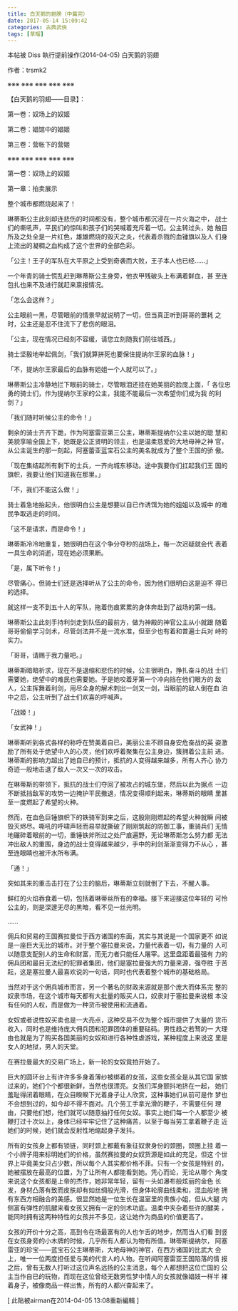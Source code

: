 ```yaml
---
title: 白天鹅的翅膀（中篇完）
date: 2017-05-14 15:09:42
categories: 古典武俠
tags: [草榴]
---
```

本帖被 Diss 執行提前操作(2014-04-05)
白天鹅的羽翅

作者：trsmk2

※※※         ※※※         ※※※         ※※※         ※※※

【白天鹅的羽翅——目录】：

第一卷：奴场上的奴姬

第二卷：娼馆中的娼姬

第三卷：营帐下的营姬

※※※         ※※※         ※※※         ※※※         ※※※

第一卷：奴场上的奴姬

第一章：拍卖展示

整个城市都燃烧起来了！

琳蒂斯公主此刻却连悲伤的时间都没有，整个城市都沉浸在一片火海之中，
战士们的嘶吼声，平民们的惊叫和孩子们的哭喊着充斥着一切。公主转过头，她
触目所及之处全是一片红色，雄雄燃烧的毁灭之炎，代表着杀戮的血锤旗以及人
们身上流出的凝稠之血构成了这个世界的全部色彩。

「公主！王子的军队在大平原之上受到奇袭而大败，王子本人也已经……」

一个年青的骑士慌乱赶到琳蒂斯公主身旁，他衣甲残破头上布满着鲜血，甚
至连包扎也来不及进行就赶来禀报情况。

「怎么会这样？」

公主眼前一黑，尽管眼前的情景早就说明了一切，但当真正听到哥哥的噩耗
之时，公主还是忍不住流下了悲伤的眼泪。

「公主，现在情况已经刻不容缓，请您立刻随我们前往城西。」

骑士坚毅地举起佩剑，「我们就算拼死也要保住提纳尔王家的血脉！」

「不，提纳尔王家最后的血脉有姐姐一个人就可以了。」

琳蒂斯公主冷静地拦下眼前的骑士，尽管眼泪还挂在她美丽的脸庞上面，「
各位忠勇的骑士们，作为提纳尔王家的公主，我能不能最后一次希望你们成为我
的利剑？」

「我们随时听候公主的命令！」

剩余的骑士齐齐下跪，作为阿塞雷亚第三公主，琳蒂斯提纳尔公主以她的聪
慧和美貌享喻全国上下，她既是公正贤明的领主，也是温柔慈爱的大地母神之神
官，从公主诞生的那一刻起，阿塞蕾亚蓝宝石公主的美名就成为了整个王国的骄
傲。

「现在集结起所有剩下的士兵，一齐向城东移动。途中我要你们扛起我们王
国的旗帜，我要让他们知道我在那里。」

「不，我们不能这么做！」

骑士着急地抬起头，他很明白公主是想要以自已作诱饵为她的姐姐以及城中
的难民争取逃走的时间。

「这不是请求，而是命令！」

琳蒂斯冷冷地重复，她很明白在这个争分夺秒的战场上，每一次迟疑就会代
表着一具生命的消逝，现在她必须果断。

「是，属下听令！」

尽管痛心，但骑士们还是选择听从了公主的命令，因为他们很明白这是迫不
得已的选择。

就这样一支不到五十人的军队，拖着伤痕累累的身体奔赴到了战场的第一线。

琳蒂斯公主此刻手持利剑走到队伍的最前方，做为神殿的神官公主从小就跟
随着哥哥偷偷学习剑术，尽管剑法并不是一流水准，但至少也有着和普遍士兵对
峙的实力。

「哥哥，请赐于我力量吧。」

琳蒂斯暗暗祈求，现在不是退缩和悲伤的时候，公主很明白，挣扎奋斗的战
士们需要她，绝望中的难民也需要她。于是她咬着牙第一个冲向挡在他们眼方的
敌人，公主挥舞着利剑，用尽全身的解术刺出一剑又一剑，当眼前的敌人倒在血
泊中之后，公主听到了战士们欢喜的呼喊声。

「战姬！」

「女武神！」

琳蒂斯听到各式各样的称呼在赞美着自已，美丽公主不顾自身安危奋战的英
姿激励了所有处于绝望中人的心灵，他们欢呼着聚集在公主身边，簇拥着公主前
进。琳蒂斯的影响力超出了她自已的预计，抵抗的人变得越来越多，所有人齐心
协力奇迹一般地击退了敌人一次又一次的攻击。

在琳蒂斯的带领下，抵抗的战士们夺回了被攻占的城东堡，然后以此为据点
一边不断抵挡敌军的攻势一边掩护平民撤退，情况变得顺利起来，琳蒂斯的眼睛
里甚至一度燃起了希望的火种。

然而，在血色巨锤旗帜下的铁骑军到来之后，这股刚刚燃起的希望火种就瞬
间被毁灭烬尽。嘶吼的呼啸声轻而易举就撕破了刚刚筑起的防御工事，重骑兵们
无情地碾碎着眼前的一切，重锤铁斧所过之处尸痕遍野，无论琳蒂斯怎么努力都
无法冲出敌人的重围，身边的战士变得越来越少，手中的利剑渐渐变得力不从心
，甚至连眼睛也被汗水所布满。

「通！」

突如其来的重击击打在了公主的脑后，琳蒂斯立刻就倒了下去，不醒人事。

鲜红的火焰吞食着一切，包括着琳蒂丝所有的幸福。接下来迎接这位年轻的
可怜公主的，则是深邃无尽的黑暗，看不见一丝光明。

……

佣兵和贸易的王国赛拉曼位于西方诸国的东面，其实与其说是一个国家更不
如说是一座巨大无比的城市。对于整个塞拉曼来说，力量代表着一切，有力量的
人可以随意支配别人的生命和财富，而无力者只能任人屠宰。这里盘距着最强有
力的佣兵团和最目无法纪的犯罪者集团，他们是塞拉曼强大的力量来源，强夺胜
于苦耘，这是塞拉曼人最喜欢说的一句话，同时也代表着整个城市的基础格局。

当然对于这个佣兵城市而言，另一个著名的财政来源就是那个庞大而体系完
整的奴隶市场，在这个城市每天都有大批量的贩买人口，奴隶对于塞拉曼来说根
本没有任何的人权，而是做为一种货币被使用和流通着。

女奴或者说性奴买卖也是一大亮点，这种交易不仅为整个城市提供了大量的
货币收入，同时也是维持庞大佣兵团和犯罪团体的重要砝码。男性趋之若骛的一
大理由也就是为了购买各国美丽的女奴和进行各种性虐游戏，某种程度上来说这
里是女人的地狱，男人的天堂。

在赛拉曼最大的交易广场上，新一轮的女奴竟拍开始了。

巨大的圆环台上有许许多多身着薄纱被绑着的女孩，这些女孩全是从其它国
家掳过来的，她们个个都很新鲜，当然也很漂亮。女孩们浑身颤抖地挤在一起，
她们羞耻得闭着眼睛，在众目睽睽下光着身子让人欣赏，这种事她们从前可是作
梦也不会想到过的，如今却不得不面对。几个劳工手拿光滑的鞭子，不需要任何
理由，只要他们想，他们就可以随意抽打任何女奴。事实上她们每一个人都至少
被鞭打过十次以上，身体已经牢牢记住了这种痛苦，以至于每当劳工拿着鞭子走
近她们的时候，她们就会反射性地缩起身子发抖。

所有的女孩身上都有锁链，同时颈上都戴有象征奴隶身份的颈圈，颈圈上挂
着一个小牌子用来标明她们的价格，虽然赛拉曼的女奴货源是如此的充足，但这
个世界上毕竟美女只占少数，所以每个人其实都价格不菲。只有一个女孩是特别
的，她被摆放在最高的位置，为了让所有人都能看到她。凭心而论，无论从哪个
角度来说这个女孩都是上帝的杰作，她非常年轻，留有一头如瀑布般炫丽的金色
长发，身材凸落有致而皮肤却有如丝绸般光滑，但身体轮廓曲线柔和，混血般地
拥有东西方相融合的美感。很显然她是一位生长在温室里的贵族小姐，但从大腿
内侧富有弹性的肌腱来看女孩又拥有一定的剑术功底。温柔中夹杂着些许的腱美
，能同时拥有这两种特性的女孩并不多见，这让她作为商品的价值更高了。

女孩的开价十分之高，高到令在场最富有的人也乍舌的地步，然而当人们看
到竖在女孩身旁的小木牌的时候，几乎所有人都认为物有所值。琳蒂斯缇纳尔，
阿塞雷亚的珍宝——蓝宝石公主琳蒂斯，大地母神的神官，在西方诸国的比武大
会上，唯一一位两度担任爱与美的代言人的人物。在听闻阿塞雷亚王国陷落的情
报之后，曾有无数人打听过这位声名远扬的公主消息，每个人都想把这位亡国的
公主当作自已的玩物，而现在这位曾经无数男性梦中情人的女孩就像娼妓一样半
裸着身子，被像商品一样出售，所有的人都兴奋起来了。


[ 此貼被airman在2014-04-05 13:08重新編輯 ]